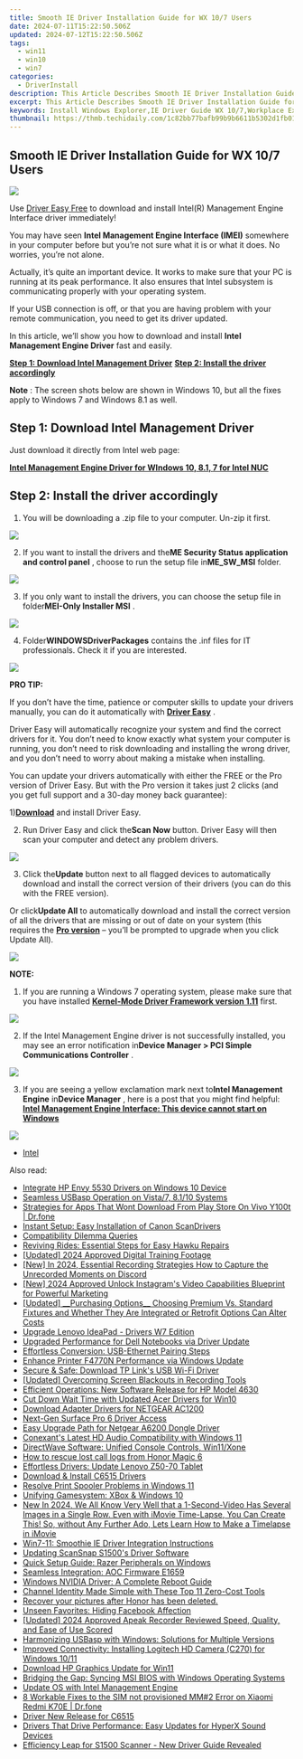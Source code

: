 ```yaml
---
title: Smooth IE Driver Installation Guide for WX 10/7 Users
date: 2024-07-11T15:22:50.506Z
updated: 2024-07-12T15:22:50.506Z
tags:
  - win11
  - win10
  - win7
categories:
  - DriverInstall
description: This Article Describes Smooth IE Driver Installation Guide for WX 10/7 Users
excerpt: This Article Describes Smooth IE Driver Installation Guide for WX 10/7 Users
keywords: Install Windows Explorer,IE Driver Guide WX 10/7,Workplace Explorer Setup,Windows 10/7 Internet Explorer Installation,IE Browser Setup WX Platform,Explorer Installation Tutorial Windows 10/7,IE Driver Setup Guide WX OS Version
thumbnail: https://thmb.techidaily.com/1c82bb77bafb99b9b6611b5302d1fb010d446c70d3f6bad7daef0045c02e4cb1.png
---
```


## Smooth IE Driver Installation Guide for WX 10/7 Users

![](https://images.drivereasy.com/wp-content/uploads/2017/09/img_59b7a4f7da7c0.jpg)

 Use [Driver Easy Free](https://tools.techidaily.com/drivereasy/download/) to download and install Intel(R) Management Engine Interface driver immediately!

 You may have seen **Intel Management Engine Interface (IMEI)**  somewhere in your computer before but you’re not sure what it is or what it does. No worries, you’re not alone.

 Actually, it’s quite an important device. It works to make sure that your PC is running at its peak performance. It also ensures that Intel subsystem is communicating properly with your operating system.

 If your USB connection is off, or that you are having problem with your remote communication, you need to get its driver updated.

 In this article, we’ll show you how to download and install **Intel Management Engine Driver**  fast and easily.
  
**[Step 1: Download Intel Management Driver](#1)**
**[Step 2: Install the driver accordingly](#2)**

**Note** : The screen shots below are shown in Windows 10, but all the fixes apply to Windows 7 and Windows 8.1 as well.

## **Step 1: Download Intel Management Driver**

 Just download it directly from Intel web page:

**[Intel Management Engine Driver for WIndows 10, 8.1, 7 for Intel NUC](https://downloadmirror.intel.com/26135/eng/ME%5FConsumer%5FWin8.1%5F10%5F11.0.6.1194.zip)**

## **Step 2: Install the driver accordingly**

 1) You will be downloading a .zip file to your computer. Un-zip it first.  
  
![](https://images.drivereasy.com/wp-content/uploads/2017/02/img_58a3ca2e76e79.png)
  
 2) If you want to install the drivers and the**ME Security Status application and control panel** , choose to run the setup file in**ME\_SW\_MSI** folder.  
  
![](https://images.drivereasy.com/wp-content/uploads/2017/02/img_58a3cba0066eb.png)
  
 3) If you only want to install the drivers, you can choose the setup file in folder**MEI-Only Installer MSI** .
  
![](https://images.drivereasy.com/wp-content/uploads/2017/02/img_58a3ccff509cb.png)
  
 4) Folder**WINDOWSDriverPackages** contains the .inf files for IT professionals. Check it if you are interested.  
  
![](https://images.drivereasy.com/wp-content/uploads/2017/02/img_58a3cd9324cad.png)

**PRO TIP:**

 If you don’t have the time, patience or computer skills to update your drivers manually, you can do it automatically with [**Driver Easy**](https://tools.techidaily.com/drivereasy/download/) .

 Driver Easy will automatically recognize your system and find the correct drivers for it. You don’t need to know exactly what system your computer is running, you don’t need to risk downloading and installing the wrong driver, and you don’t need to worry about making a mistake when installing.

 You can update your drivers automatically with either the FREE or the Pro version of Driver Easy. But with the Pro version it takes just 2 clicks (and you get full support and a 30-day money back guarantee):

 1)[**Download**](https://tools.techidaily.com/drivereasy/download/) and install Driver Easy.

 2) Run Driver Easy and click the**Scan Now** button. Driver Easy will then scan your computer and detect any problem drivers.

![](https://images.drivereasy.com/wp-content/uploads/2017/09/img_59b7b1b0f32cf.png)

 3) Click the**Update** button next to all flagged devices to automatically download and install the correct version of their drivers (you can do this with the FREE version).

 Or click**Update All** to automatically download and install the correct version of all the drivers that are missing or out of date on your system (this requires the [**Pro version**](https://tools.techidaily.com/drivereasy/download/) – you’ll be prompted to upgrade when you click Update All).

![](https://images.drivereasy.com/wp-content/uploads/2017/09/img_59b7b1d1786b4.jpg)

**NOTE:**
  
 1) If you are running a Windows 7 operating system, please make sure that you have installed [**Kernel-Mode Driver Framework version 1.11**](https://www.microsoft.com/en-us/download/details.aspx?id=38423) first.  
  
![](https://images.drivereasy.com/wp-content/uploads/2017/02/img_58a3ce3cf3ba3.png)
  
 2) If the Intel Management Engine driver is not successfully installed, you may see an error notification in**Device Manager > PCI Simple Communications Controller** .
  
![](https://images.drivereasy.com/wp-content/uploads/2017/02/img_58a3cecf378b7.jpg)
  
 3) If you are seeing a yellow exclamation mark next to**Intel Management Engine** in**Device Manager** , here is a post that you might find helpful:
[**Intel Management Engine Interface: This device cannot start on Windows**](https://tools.techidaily.com/drivereasy/download/)
  
![](https://images.drivereasy.com/wp-content/uploads/2016/11/intel-r-management-engine-interface-imei.jpg)

* [Intel](https://tools.techidaily.com/drivereasy/download/)

<ins class="adsbygoogle"
     style="display:block"
     data-ad-format="autorelaxed"
     data-ad-client="ca-pub-7571918770474297"
     data-ad-slot="1223367746"></ins>



<ins class="adsbygoogle"
     style="display:block"
     data-ad-client="ca-pub-7571918770474297"
     data-ad-slot="8358498916"
     data-ad-format="auto"
     data-full-width-responsive="true"></ins>



<span class="atpl-alsoreadstyle">Also read:</span>
<div><ul>
<li><a href="https://driver-install.techidaily.com/integrate-hp-envy-5530-drivers-on-windows-10-device/"><u>Integrate HP Envy 5530 Drivers on Windows 10 Device</u></a></li>
<li><a href="https://driver-install.techidaily.com/seamless-usbasp-operation-on-vista7-8110-systems/"><u>Seamless USBasp Operation on Vista/7, 8.1/10 Systems</u></a></li>
<li><a href="https://fix-guide.techidaily.com/strategies-for-apps-that-wont-download-from-play-store-on-vivo-y100t-drfone-by-drfone-fix-android-problems-fix-android-problems/"><u>Strategies for Apps That Wont Download From Play Store On Vivo Y100t | Dr.fone</u></a></li>
<li><a href="https://driver-install.techidaily.com/instant-setup-easy-installation-of-canon-scandrivers/"><u>Instant Setup: Easy Installation of Canon ScanDrivers</u></a></li>
<li><a href="https://driver-install.techidaily.com/compatibility-dilemma-queries/"><u>Compatibility Dilemma Queries</u></a></li>
<li><a href="https://driver-install.techidaily.com/reviving-rides-essential-steps-for-easy-hawku-repairs/"><u>Reviving Rides: Essential Steps for Easy Hawku Repairs</u></a></li>
<li><a href="https://screen-sharing-recording.techidaily.com/updated-2024-approved-digital-training-footage/"><u>[Updated] 2024 Approved  Digital Training Footage</u></a></li>
<li><a href="https://screen-activity-recording.techidaily.com/new-in-2024-essential-recording-strategies-how-to-capture-the-unrecorded-moments-on-discord/"><u>[New] In 2024, Essential Recording Strategies  How to Capture the Unrecorded Moments on Discord</u></a></li>
<li><a href="https://instagram-video-files.techidaily.com/new-2024-approved-unlock-instagrams-video-capabilities-blueprint-for-powerful-marketing/"><u>[New] 2024 Approved  Unlock Instagram's Video Capabilities  Blueprint for Powerful Marketing</u></a></li>
<li><a href="https://facebook-record-videos.techidaily.com/updated-purchasing-options-choosing-premium-vs-standard-fixtures-and-whether-they-are-integrated-or-retrofit-options-can-alter-costs/"><u>[Updated] __Purchasing Options__  Choosing Premium Vs. Standard Fixtures and Whether They Are Integrated or Retrofit Options Can Alter Costs</u></a></li>
<li><a href="https://driver-install.techidaily.com/upgrade-lenovo-ideapad-drivers-w7-edition/"><u>Upgrade Lenovo IdeaPad - Drivers W7 Edition</u></a></li>
<li><a href="https://driver-install.techidaily.com/upgraded-performance-for-dell-notebooks-via-driver-update/"><u>Upgraded Performance for Dell Notebooks via Driver Update</u></a></li>
<li><a href="https://driver-install.techidaily.com/effortless-conversion-usb-ethernet-pairing-steps/"><u>Effortless Conversion: USB-Ethernet Pairing Steps</u></a></li>
<li><a href="https://driver-install.techidaily.com/enhance-printer-f4770n-performance-via-windows-update/"><u>Enhance Printer F4770N Performance via Windows Update</u></a></li>
<li><a href="https://driver-install.techidaily.com/secure-and-safe-download-tp-links-usb-wi-fi-driver/"><u>Secure & Safe: Download TP Link's USB Wi-Fi Driver</u></a></li>
<li><a href="https://video-capture.techidaily.com/updated-overcoming-screen-blackouts-in-recording-tools/"><u>[Updated] Overcoming Screen Blackouts in Recording Tools</u></a></li>
<li><a href="https://driver-install.techidaily.com/efficient-operations-new-software-release-for-hp-model-4630/"><u>Efficient Operations: New Software Release for HP Model 4630</u></a></li>
<li><a href="https://driver-install.techidaily.com/cut-down-wait-time-with-updated-acer-drivers-for-win10/"><u>Cut Down Wait Time with Updated Acer Drivers for Win10</u></a></li>
<li><a href="https://driver-install.techidaily.com/download-adapter-drivers-for-netgear-ac1200/"><u>Download Adapter Drivers for NETGEAR AC1200</u></a></li>
<li><a href="https://driver-install.techidaily.com/next-gen-surface-pro-6-driver-access/"><u>Next-Gen Surface Pro 6 Driver Access</u></a></li>
<li><a href="https://driver-install.techidaily.com/easy-upgrade-path-for-netgear-a6200-dongle-driver/"><u>Easy Upgrade Path for Netgear A6200 Dongle Driver</u></a></li>
<li><a href="https://driver-install.techidaily.com/conexants-latest-hd-audio-compatibility-with-windows-11/"><u>Conexant's Latest HD Audio Compatibility with Windows 11</u></a></li>
<li><a href="https://driver-install.techidaily.com/directwave-software-unified-console-controls-win11xone/"><u>DirectWave Software: Unified Console Controls, Win11/Xone</u></a></li>
<li><a href="https://blog-min.techidaily.com/how-to-rescue-lost-call-logs-from-honor-magic-6-by-fonelab-android-recover-call-logs/"><u>How to rescue lost call logs from Honor Magic 6</u></a></li>
<li><a href="https://driver-install.techidaily.com/effortless-drivers-update-lenovo-z50-70-tablet/"><u>Effortless Drivers: Update Lenovo Z50-70 Tablet</u></a></li>
<li><a href="https://driver-install.techidaily.com/download-and-install-c6515-drivers/"><u>Download & Install C6515 Drivers</u></a></li>
<li><a href="https://driver-install.techidaily.com/resolve-print-spooler-problems-in-windows-11/"><u>Resolve Print Spooler Problems in Windows 11</u></a></li>
<li><a href="https://driver-install.techidaily.com/unifying-gamesystem-xbox-and-windows-10/"><u>Unifying Gamesystem: XBox & Windows 10</u></a></li>
<li><a href="https://ai-video-editing.techidaily.com/new-in-2024-we-all-know-very-well-that-a-1-second-video-has-several-images-in-a-single-row-even-with-imovie-time-lapse-you-can-create-this-so-without-any-fu/"><u>New In 2024, We All Know Very Well that a 1-Second-Video Has Several Images in a Single Row. Even with iMovie Time-Lapse, You Can Create This! So, without Any Further Ado, Lets Learn How to Make a Timelapse in iMovie</u></a></li>
<li><a href="https://driver-install.techidaily.com/win7-11-smoothie-ie-driver-integration-instructions/"><u>Win7-11: Smoothie IE Driver Integration Instructions</u></a></li>
<li><a href="https://driver-install.techidaily.com/updating-scansnap-s1500s-driver-software/"><u>Updating ScanSnap S1500's Driver Software</u></a></li>
<li><a href="https://driver-install.techidaily.com/quick-setup-guide-razer-peripherals-on-windows/"><u>Quick Setup Guide: Razer Peripherals on Windows</u></a></li>
<li><a href="https://driver-install.techidaily.com/seamless-integration-aoc-firmware-e1659/"><u>Seamless Integration: AOC Firmware E1659</u></a></li>
<li><a href="https://driver-install.techidaily.com/windows-nvidia-driver-a-complete-reboot-guide/"><u>Windows NVIDIA Driver: A Complete Reboot Guide</u></a></li>
<li><a href="https://youtube-videos.techidaily.com/channel-identity-made-simple-with-these-top-11-zero-cost-tools/"><u>Channel Identity Made Simple with These Top 11 Zero-Cost Tools</u></a></li>
<li><a href="https://review-topics.techidaily.com/recover-your-pictures-after-honor-has-been-deleted-by-fonelab-android-recover-pictures/"><u>Recover your pictures after Honor has been deleted.</u></a></li>
<li><a href="https://facebook.techidaily.com/unseen-favorites-hiding-facebook-affection/"><u>Unseen Favorites: Hiding Facebook Affection</u></a></li>
<li><a href="https://on-screen-recording.techidaily.com/updated-2024-approved-apeak-recorder-reviewed-speed-quality-and-ease-of-use-scored/"><u>[Updated] 2024 Approved  Apeak Recorder Reviewed  Speed, Quality, and Ease of Use Scored</u></a></li>
<li><a href="https://driver-install.techidaily.com/harmonizing-usbasp-with-windows-solutions-for-multiple-versions/"><u>Harmonizing USBasp with Windows: Solutions for Multiple Versions</u></a></li>
<li><a href="https://driver-install.techidaily.com/improved-connectivity-installing-logitech-hd-camera-c270-for-windows-1011/"><u>Improved Connectivity: Installing Logitech HD Camera (C270) for Windows 10/11</u></a></li>
<li><a href="https://driver-install.techidaily.com/download-hp-graphics-update-for-win11/"><u>Download HP Graphics Update for Win11</u></a></li>
<li><a href="https://driver-install.techidaily.com/bridging-the-gap-syncing-msi-bios-with-windows-operating-systems/"><u>Bridging the Gap: Syncing MSI BIOS with Windows Operating Systems</u></a></li>
<li><a href="https://driver-install.techidaily.com/update-os-with-intel-management-engine/"><u>Update OS with Intel Management Engine</u></a></li>
<li><a href="https://howto.techidaily.com/8-workable-fixes-to-the-sim-not-provisioned-mm2-error-on-xiaomi-redmi-k70e-drfone-by-drfone-fix-android-problems-fix-android-problems/"><u>8 Workable Fixes to the SIM not provisioned MM#2 Error on Xiaomi Redmi K70E | Dr.fone</u></a></li>
<li><a href="https://driver-install.techidaily.com/driver-new-release-for-c6515/"><u>Driver New Release for C6515</u></a></li>
<li><a href="https://driver-install.techidaily.com/drivers-that-drive-performance-easy-updates-for-hyperx-sound-devices/"><u>Drivers That Drive Performance: Easy Updates for HyperX Sound Devices</u></a></li>
<li><a href="https://driver-install.techidaily.com/efficiency-leap-for-s1500-scanner-new-driver-guide-revealed/"><u>Efficiency Leap for S1500 Scanner - New Driver Guide Revealed</u></a></li>
</ul></div>
